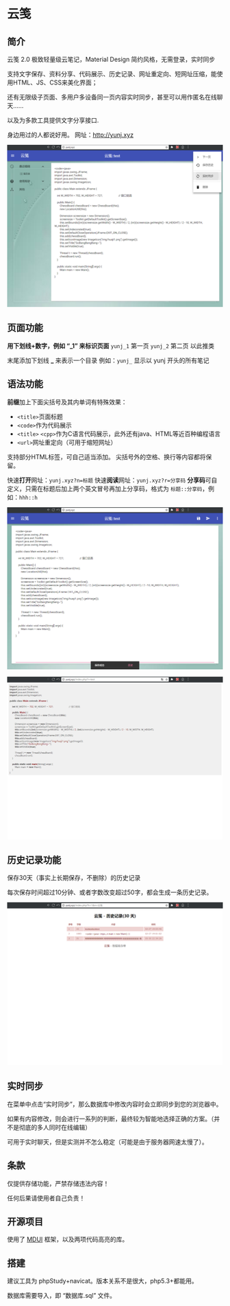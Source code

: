 # 云笺

## 简介

云笺 2.0 极致轻量级云笔记，Material Design 简约风格，无需登录，实时同步

支持文字保存、资料分享、代码展示、历史记录、网址重定向、短网址压缩，能使用HTML、JS、CSS来美化界面；

还有无限级子页面、多用户多设备同一页内容实时同步，甚至可以用作匿名在线聊天……

以及为多款工具提供文字分享接口.

身边用过的人都说好用。 网址：http://yunj.xyz  

![截图3](README.assets/截图3.png)



## 页面功能

**用下划线+数字，例如 “_1” 来标识页面**
`yunj_1` 第一页
`yunj_2` 第二页
以此推类

末尾添加下划线  **_**  来表示一个目录
例如：`yunj_`  显示以 yunj 开头的所有笔记



## 语法功能

**前缀**加上下面尖括号及其内单词有特殊效果：

- `<title>`页面标题
- `<code>`作为代码展示
- `<title>` `<cpp>`作为C语言代码展示，此外还有java、HTML等近百种编程语言
- `<url>`网址重定向（可用于缩短网址）

支持部分HTML标签，可自己适当添加。
尖括号外的空格、换行等内容都将保留。

快速**打开**网址：`yunj.xyz?n=标题`
快速**阅读**网址：`yunj.xyz?r=分享码`
**分享码**可自定义，只需在标题后加上两个英文冒号再加上分享码，格式为   `标题::分享码`，例如：`hhh::h`

![截图1](README.assets/截图1.png)

![截图2](README.assets/截图2.png)



## 历史记录功能

保存30天（事实上长期保存，不删除）的历史记录

每次保存时间超过10分钟、或者字数改变超过50字，都会生成一条历史记录。

![截图4](README.assets/截图4.png)



## 实时同步

在菜单中点击“实时同步”，那么数据库中修改内容时会立即同步到您的浏览器中。

如果有内容修改，则会进行一系列的判断，最终较为智能地选择正确的方案。（并不是彻底的多人同时在线编辑）

可用于实时聊天，但是实测并不怎么稳定（可能是由于服务器网速太慢了）。



## 条款

仅提供存储功能，严禁存储违法内容！

任何后果请使用者自己负责！ 



## 开源项目

使用了 [MDUI](https://www.mdui.org/) 框架，以及两项代码高亮的库。



## 搭建

建议工具为 phpStudy+navicat。版本关系不是很大，php5.3+都能用。

数据库需要导入，即 “数据库.sql” 文件。
